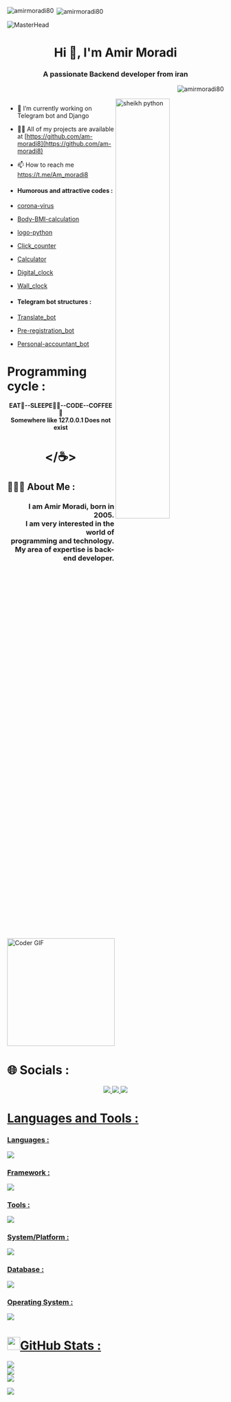




<p><img align="left" src="https://github-readme-stats.vercel.app/api/top-langs?username=amirmoradi80&show_icons=true&locale=en&layout=compact" alt="amirmoradi80" /></p>

<p>&nbsp;<img align="center" src="https://github-readme-stats.vercel.app/api?username=amirmoradi80&show_icons=true&locale=en" alt="amirmoradi80" /></p>






<img src="https://camo.githubusercontent.com/615cc0400f9446eb5edcf669b17a67edb8e32aef3336785d0414a74670a03d72/68747470733a2f2f6d69726f2e6d656469756d2e636f6d2f76322f726573697a653a6669743a323030302f312a2d6e744c33447376632d644a35634c475274537545772e676966" alt="MasterHead" data-canonical-src="https://miro.medium.com/v2/resize:fit:2000/1*-ntL3Dsvc-dJ5cLGRtSuEw.gif" style="max-width: 100%; display: inline-block;" data-target="animated-image.originalImage">
<h1 align="center">Hi 👋, I'm Amir Moradi</h1>
<h3 align="center">A passionate Backend developer from iran</h3>


<p align="right"> <img src="https://komarev.com/ghpvc/?username=amirmoradi80&label=Profile%20views&color=FF0004&style=flat" alt="amirmoradi80" /> </p>


<img align="right" alt="sheikh python" src="https://camo.githubusercontent.com/c87ad6a19c7544e9b15b362bb5db638da7bb26f1d4442ed5bdf7c9e01640b751/68747470733a2f2f6d69722d73332d63646e2d63662e626568616e63652e6e65742f70726f6a6563745f6d6f64756c65732f68642f3036663231613136313932313931392e363363643738383764306137302e676966" data-canonical-src="https://mir-s3-cdn-cf.behance.net/project_modules/hd/06f21a161921919.63cd7887d0a70.gif" style="width: 50%; display: inline-block;" data-target="animated-image.originalImage">

<p align="left"> <a href="https://twitter.com/" target="blank"><img src="https://img.shields.io/twitter/follow/?logo=twitter&style=for-the-badge" alt="" /></a> </p>

- 🔭 I’m currently working on Telegram bot and Django

- 👨‍💻 All of my projects are available at [https://github.com/am-moradi8](https://github.com/am-moradi8)

- 📫 How to reach me https://t.me/Am_moradi8

-  <h4>Humorous and attractive codes : </h4>
- [corona-virus](https://github.com/am-moradi8/Corona-virus) 
- [Body-BMI-calculation](https://github.com/am-moradi8/bmi-or-gui) 
- [logo-python](https://github.com/am-moradi8/logo-python) 
- [Click_counter](https://github.com/am-moradi8/Click_counter) 
- [Calculator](https://github.com/am-moradi8/Calculator) 
- [Digital_clock](https://github.com/am-moradi8/Digital_clock)
- [Wall_clock](https://github.com/am-moradi8/Wall_clock)




-  <h4>Telegram bot structures : </h4>
- [Translate_bot](https://github.com/am-moradi8/translate-bot)
- [Pre-registration_bot](https://github.com/am-moradi8/Pre-registration_bot)
- [Personal-accountant_bot](https://github.com/am-moradi8/Personal-accountant_bot)


# Programming cycle :
<h4 align="center">EAT🍴--SLEEPE🛌🏻--CODE</>--COFFEE🍵<br>Somewhere like 127.0.0.1 Does not exist</h4>

<div align="center" >

# </☕️>

</div>

</div>

## 🙋🏻‍♂️ About Me :
<h3 align="right">
  I am Amir Moradi, born in 2005.<br>I am very interested in the world of <br>programming and technology.<br>My area of ​​expertise is back-end developer.
</h3>

<img alt="Coder GIF" height="250" src="https://camo.githubusercontent.com/2366b34bb903c09617990fb5fff4622f3e941349e846ddb7e73df872a9d21233/68747470733a2f2f63646e2e6472696262626c652e636f6d2f75736572732f3733303730332f73637265656e73686f74732f363538313234332f6176656e746f2e676966" data-canonical-src="https://cdn.dribbble.com/users/730703/screenshots/6581243/avento.gif" style="max-width: 100%; display: inline-block;" data-target="animated-image.originalImage">

# 🌐 Socials :
<div align="center" >
  <a href="https://instagram.com/am_moradi8" rel="nofollow"><img src="https://camo.githubusercontent.com/bbe30785bfb3c6584ca6d118171a9011031f21cb4d81623f3958a83a122e3de3/68747470733a2f2f696d672e69636f6e73382e636f6d2f646f6f646c652f34302f3030303030302f696e7374616772616d2d6e65772d2d76322e706e67" data-canonical-src="https://img.icons8.com/doodle/40/000000/instagram-new--v2.png" style="max-width: 100%;">
  <a href="https://t.me/Am_moradi8" rel="nofollow"><img src="https://camo.githubusercontent.com/3c0d2e439d758f0aee5622c41fa36a945d0a440e3f4cabdb83bc6cea1c87db32/68747470733a2f2f696d672e69636f6e73382e636f6d2f3f73697a653d33382669643d55494c356f6773594962705526666f726d61743d706e6726636f6c6f723d303030303030" data-canonical-src="https://img.icons8.com/?size=38&amp;id=UIL5ogsYIbpU&amp;format=png&amp;color=000000" style="max-width: 100%;">
  <a href="mailto:amirmoradi319mo@gmail.com"><img src="https://camo.githubusercontent.com/bc7c8aa0b66f1b9f26e53419d6028c35e31feee35032a31e021e8156cce1e104/68747470733a2f2f696d672e69636f6e73382e636f6d2f3f73697a653d33382669643d4358594a6a52664b6c77493926666f726d61743d706e6726636f6c6f723d303030303030" data-canonical-src="https://img.icons8.com/?size=38&amp;id=CXYJjRfKlwI9&amp;format=png&amp;color=000000" style="max-width: 100%;">
</div>

#  Languages and Tools :

<h3 align="left">Languages :</h3>
<img src="https://skillicons.dev/icons?i=py,html">

<h3 align="left">Framework :</h3>
<img src="https://skillicons.dev/icons?i=django">

<h3 align="left">Tools :</h3>
<img src="https://skillicons.dev/icons?i=vscode,ps">

<h3 align="left">System/Platform :</h3>
<img src="https://skillicons.dev/icons?i=github,git">

<h3 align="left">Database :</h3>
<img src="https://skillicons.dev/icons?i=sqlite,mysql,postgresql,mongodb">

<h3 align="left"> Operating System :</h3>
<img src=https://skillicons.dev/icons?i=linux,ubuntu,windows>

<h1 align="left">
  <img src="https://camo.githubusercontent.com/792339729babf55dc139ac8189abba7aa4ff21366eecda37b3f0c37200dfa871/68747470733a2f2f6d656469612e67697068792e636f6d2f6d656469612f6959384352426451584f444a5343455249722f67697068792e676966" height="30" data-canonical-src="https://media.giphy.com/media/iY8CRBdQXODJSCERIr/giphy.gif" style="max-width: 100%; display: inline-block;" data-target="animated-image.originalImage">GitHub Stats :
</h1>

![](https://github-readme-stats.vercel.app/api?username=am-moradi8&theme=default_repocard&hide_border=false&include_all_commits=false&count_private=false)<br/>
![](https://github-readme-streak-stats.herokuapp.com/?user=am-moradi8&theme=default_repocard&hide_border=false)<br/>
![](https://github-readme-stats.vercel.app/api/top-langs/?username=am-moradi8&theme=default_repocard&hide_border=false&include_all_commits=false&count_private=false&layout=compact)

<!-- Proudly created with GPRM ( https://gprm.itsvg.in ) -->


<img src="https://camo.githubusercontent.com/ff1d4eb768b74fa335491dd8a7e87d95017665c1570e5a8828fddfdb728da450/68747470733a2f2f63617073756c652d72656e6465722e76657263656c2e6170702f6170693f747970653d776176696e6726636f6c6f723d6772616469656e74266865696768743d3130302673656374696f6e3d666f6f746572" data-canonical-src="https://capsule-render.vercel.app/api?type=waving&amp;color=gradient&amp;height=100&amp;section=footer" style="max-width: 100%;">
